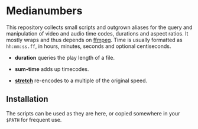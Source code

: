 # Medianumbers

This repository collects small scripts and outgrown aliases for the query and manipulation of video and audio time codes, durations and aspect ratios. It mostly wraps and thus depends on [ffmpeg](http://ffmpeg.org/). Time is usually formatted as `hh:mm:ss.ff`, in hours, minutes, seconds and optional centiseconds.

- **duration** queries the play length of a file.

- **sum-time** adds up timecodes.

- [**stretch**](stretch.md) re-encodes to a multiple of the original speed.


## Installation

The scripts can be used as they are here, or copied somewhere in your `$PATH` for frequent use.
